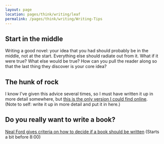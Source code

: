 ```yaml
---
layout: page
location: pages/think/writing/leaf
permalink: /pages/think/writing/Writing-Tips
---
```


## Start in the middle

Writing a good novel: your idea that you had should probably be in the middle, not at the start. Everything else should radiate out from it. What if it were true? What else would be true? How can you pull the reader along so that the last thing they discover is your core idea?

## The hunk of rock

I know I've given this advice several times, so I must have written it up in more detail somewhere, but [this is the only version I could find online](https://twitter.com/ClareSudbery/status/1092903239111069697?s=20).  
(Note to self: write it up in more detail and put it in here.)

## Do you really want to write a book?

[Neal Ford gives criteria on how to decide if a book should be written](https://podcasts.apple.com/gb/podcast/meme-wrangling-rough-edges-software-neal-ford-on-tech/id1557131237?i=1000523901189) (Starts a bit before 8:00)